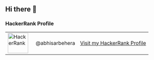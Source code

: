 ## Hi there 👋

<!--
**behera-abhisar/behera-abhisar** is a ✨ _special_ ✨ repository because its `README.md` (this file) appears on your GitHub profile.

Here are some ideas to get you started:

- 🔭 I’m currently working on ...
- 🌱 I’m currently learning ...
- 👯 I’m looking to collaborate on ...
- 🤔 I’m looking for help with ...
- 💬 Ask me about ...
- 📫 How to reach me: ...
- 😄 Pronouns: ...
- ⚡ Fun fact: ...
-->

### HackerRank Profile

<table style="width: 100%;">
  <tr>
    <td>
      <div style="display: flex; align-items: center;">
        <img 
          src="https://upload.wikimedia.org/wikipedia/commons/6/65/HackerRank_logo.png" 
          alt="HackerRank" 
          width="64"
          height="64"
          style="vertical-align: middle; margin-right: 8px;" 
        />
      </div>
    </td>
    <td>
      @abhisarbehera
    </td>
    <td>
      <a href="https://www.hackerrank.com/profile/abhisarbehera">
        Visit my HackerRank Profile
      </a>
    </td>
  </tr>
</table>

